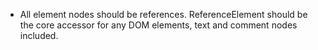 - All element nodes should be references. ReferenceElement should be the core accessor for any DOM elements, text and comment nodes included.